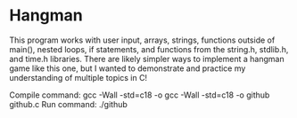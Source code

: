 # Hangman
This program works with user input, arrays, strings, functions outside of main(), nested loops, if statements, and functions from the string.h, stdlib.h, and time.h libraries.
There are likely simpler ways to implement a hangman game like this one, but I wanted to demonstrate and practice my understanding of multiple topics in C!

Compile command: gcc -Wall -std=c18 -o gcc -Wall -std=c18 -o github github.c
Run command: ./github
